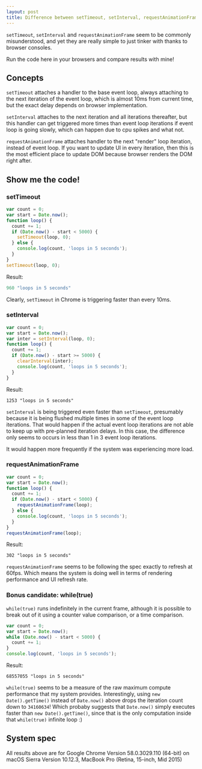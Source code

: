 ```yaml
---
layout: post
title: Difference between setTimeout, setInterval, requestAnimationFrame
---
```


`setTimeout`, `setInterval` and `requestAnimationFrame` seem to be commonly
misunderstood, and yet they are really simple to just tinker with thanks to
browser consoles.

Run the code here in your browsers and compare results with mine!

## Concepts

`setTimeout` attaches a handler to the base event loop, always attaching to the
next iteration of the event loop, which is almost 10ms from current time, but
the exact delay depends on browser implementation.

`setInterval` attaches to the next iteration and all iterations thereafter, but
this handler can get triggered more times than event loop iterations if event
loop is going slowly, which can happen due to cpu spikes and what not.

`requestAnimationFrame` attaches handler to the next "render" loop iteration,
instead of event loop. If you want to update UI in every iteration, then this is
the most efficient place to update DOM because browser renders the DOM right
after.

## Show me the code!

### setTimeout

```js
var count = 0;
var start = Date.now();
function loop() {
  count += 1;
  if (Date.now() - start < 5000) {
    setTimeout(loop, 0);
  } else {
    console.log(count, 'loops in 5 seconds');
  }
}
setTimeout(loop, 0);
```

Result:
```js
960 "loops in 5 seconds"
```

Clearly, `setTimeout` in Chrome is triggering faster than every 10ms.

### setInterval

```js
var count = 0;
var start = Date.now();
var inter = setInterval(loop, 0);
function loop() {
  count += 1;
  if (Date.now() - start >= 5000) {
    clearInterval(inter);
    console.log(count, 'loops in 5 seconds');
  }
}
```

Result:
```
1253 "loops in 5 seconds"
```

`setInterval` is being triggered even faster than `setTimeout`, presumably
because it is being flushed multiple times in some of the event loop iterations.
That would happen if the actual event loop iterations are not able to keep up
with pre-planned iteration delays. In this case, the difference only seems to
occurs in less than 1 in 3 event loop iterations.

It would happen more frequently if the system was experiencing more load.

### requestAnimationFrame

```js
var count = 0;
var start = Date.now();
function loop() {
  count += 1;
  if (Date.now() - start < 5000) {
    requestAnimationFrame(loop);
  } else {
    console.log(count, 'loops in 5 seconds');
  }
}
requestAnimationFrame(loop);
```

Result:
```
302 "loops in 5 seconds"
```

`requestAnimationFrame` seems to be following the spec exactly to refresh at
60fps. Which means the system is doing well in terms of rendering performance
and UI refresh rate.

### Bonus candidate: while(true)

`while(true)` runs indefinitely in the current frame, although it is possible to
break out of it using a counter value comparison, or a time comparison.

```js
var count = 0;
var start = Date.now();
while (Date.now() - start < 5000) {
  count += 1;
}
console.log(count, 'loops in 5 seconds');
```

Result:
```
68557055 "loops in 5 seconds"
```

`while(true)` seems to be a measure of the raw maximum compute performance that
my system provides. Interestingly, using `new Date().getTime()` instead of
`Date.now()` above drops the iteration count down to `34160634`!
Which probaby suggests  that `Date.now()` simply executes faster than `new
Date().getTime()`, since that is the only computation inside that `while(true)`
infinite loop :)

## System spec

All results above are for Google Chrome Version 58.0.3029.110 (64-bit) on
macOS Sierra Version 10.12.3, MacBook Pro (Retina, 15-inch, Mid 2015)

